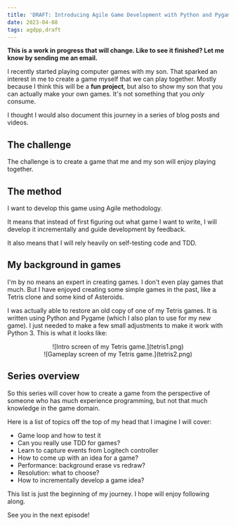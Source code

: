 ```yaml
---
title: 'DRAFT: Introducing Agile Game Development with Python and Pygame'
date: 2023-04-08
tags: agdpp,draft
---
```


**This is a work in progress that will change. Like to see it finished? Let me know by sending me an email.**

I recently started playing computer games with my son. That sparked an interest
in me to create a game myself that we can play together. Mostly because I think
this will be a **fun project**, but also to show my son that you can actually
make your own games. It's not something that you *only* consume.

I thought I would also document this journey in a series of blog posts and
videos.

## The challenge

The challenge is to create a game that me and my son will enjoy playing
together.

## The method

I want to develop this game using Agile methodology.

It means that instead of first figuring out what game I want
to write, I will develop it incrementally and guide development by feedback.

It also means that I will rely heavily on self-testing code and TDD.

## My background in games

I'm by no means an expert in creating games. I don't even play games that much.
But I have enjoyed creating some simple games in the past, like a Tetris clone
and some kind of Asteroids.

I was actually able to restore an old copy of one of my Tetris games. It is
written using Python and Pygame (which I also plan to use for my new game). I
just needed to make a few small adjustments to make it work with Python 3. This
is what it looks like:

<center>
![Intro screen of my Tetris game.](tetris1.png)
</center>

<center>
![Gameplay screen of my Tetris game.](tetris2.png)
</center>

## Series overview

So this series will cover how to create a game from the perspective of someone
who has much experience programming, but not that much knowledge in the game
domain.

Here is a list of topics off the top of my head that I imagine I will cover:

* Game loop and how to test it
* Can you really use TDD for games?
* Learn to capture events from Logitech controller
* How to come up with an idea for a game?
* Performance: background erase vs redraw?
* Resolution: what to choose?
* How to incrementally develop a game idea?

This list is just the beginning of my journey. I hope will enjoy following
along.

See you in the next episode!
